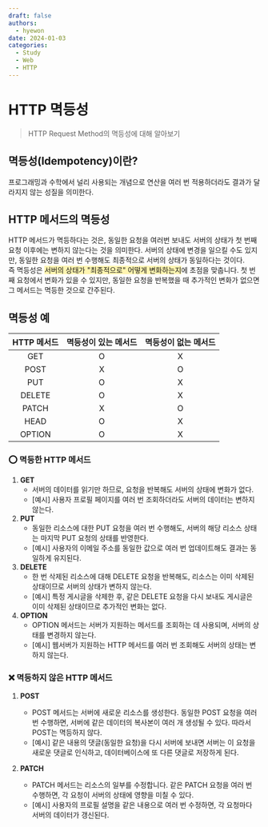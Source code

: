 ```yaml
---
draft: false
authors:
  - hyewon
date: 2024-01-03
categories:
  - Study
  - Web
  - HTTP
---
```

# HTTP 멱등성
> HTTP Request Method의 멱등성에 대해 알아보기
<!-- more -->
## 멱등성(Idempotency)이란?
프로그래밍과 수학에서 널리 사용되는 개념으로 연산을 여러 번 적용하더라도 결과가 달라지지 않는 성질을 의미한다.

## HTTP 메서드의 멱등성
HTTP 메서드가 멱등하다는 것은, 동일한 요청을 여러번 보내도 서버의 상태가 첫 번째 요청 이후에는 변하지 않는다는 것을 의미한다.
서버의 상태에 변경을 일으킬 수도 있지만, 동일한 요청을 여러 번 수행해도 최종적으로 서버의 상태가 동일하다는 것이다.  
즉 멱등성은 <span style="background-color:#fff5b1">서버의 상태가 "최종적으로" 어떻게 변화하는지</span>에 초점을 맞춥니다. 첫 번째 요청에서 변화가 있을 수 있지만, 동일한 요청을 반복했을 때 추가적인 변화가 없으면 그 메서드는 멱등한 것으로 간주된다.

## 멱등성 예

| HTTP 메서드 | 멱등성이 있는 메서드 | 멱등성이 없는 메서드 |
|:-----------:|:-----------------:|:-----------------:|
| GET         |         O         |         X         |
| POST        |         X         |         O         |
| PUT         |         O         |         X         |
| DELETE      |         O         |         X         |
| PATCH       |         X         |         O         |
| HEAD        |         O         |         X         |
| OPTION      |         O         |         X         |


  
### ⭕️ 멱등한 HTTP 메서드

1. **GET**
    - 서버의 데이터를 읽기만 하므로, 요청을 반복해도 서버의 상태에 변화가 없다.
    - [예시] 사용자 프로필 페이지를 여러 번 조회하더라도 서버의 데이터는 변하지 않는다.
2. **PUT**
    - 동일한 리소스에 대한 PUT 요청을 여러 번 수행해도, 서버의 해당 리소스 상태는 마지막 PUT 요청의 상태를 반영한다.  
    - [예시] 사용자의 이메일 주소를 동일한 값으로 여러 번 업데이트해도 결과는 동일하게 유지된다.
3. **DELETE**
    - 한 번 삭제된 리소스에 대해 DELETE 요청을 반복해도, 리소스는 이미 삭제된 상태이므로 서버의 상태가 변하지 않는다.
    - [예시] 특정 게시글을 삭제한 후, 같은 DELETE 요청을 다시 보내도 게시글은 이미 삭제된 상태이므로 추가적인 변화는 없다.
4. **OPTION**
    - OPTION 메서드는 서버가 지원하는 메서드를 조회하는 데 사용되며, 서버의 상태를 변경하지 않는다.
    - [예시] 웹서버가 지원하는 HTTP 메서드를 여러 번 조회해도 서버의 상태는 변하지 않는다.

### ❌ 멱등하지 않은 HTTP 메서드
1. **POST**  
    - POST 메서드는 서버에 새로운 리소스를 생성한다. 동일한 POST 요청을 여러 번 수행하면, 서버에 같은 데이터의 복사본이 여러 개 생성될 수 있다. 따라서 POST는 멱등하지 않다.     
    - [예시] 같은 내용의 댓글(동일한 요청)을 다시 서버에 보내면 서버는 이 요청을 새로운 댓글로 인식하고, 데이터베이스에 또 다른 댓글로 저장하게 된다.

2. **PATCH**
    - PATCH 메서드는 리소스의 일부를 수정합니다. 같은 PATCH 요청을 여러 번 수행하면, 각 요청이 서버의 상태에 영향을 미칠 수 있다.
    - [예시] 사용자의 프로필 설명을 같은 내용으로 여러 번 수정하면, 각 요청마다 서버의 데이터가 갱신된다.

<br>
<br>
<br>
<br>
<br>